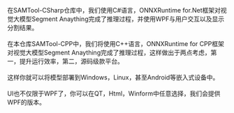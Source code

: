 
在SAMTool-CSharp仓库中，我们使用C#语言，ONNXRuntime for.Net框架对视觉大模型Segment Anaything完成了推理过程，并使用WPF与用户交互以及显示分割结果。<br />  
在本仓库SAMTool-CPP中，我们将使用C++语言，ONNXRuntime for CPP框架对视觉大模型Segment Anaything完成了推理过程，这样做出于两点考虑，第一，提升运行效率，第二，源码级款平台。<br />  
这样你就可以将模型部署到Windows，Linux，甚至Android等嵌入式设备中。<br />  
UI也不仅限于WPF了，你可以在QT，Html，Winform中任意选择，我们会提供WPF的版本。<br />  



